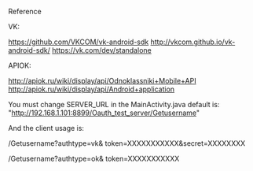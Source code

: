 Reference

VK:

https://github.com/VKCOM/vk-android-sdk
http://vkcom.github.io/vk-android-sdk/
https://vk.com/dev/standalone

APIOK:

http://apiok.ru/wiki/display/api/Odnoklassniki+Mobile+API
http://apiok.ru/wiki/display/api/Android+application

You must change SERVER_URL in the MainActivity.java
default is:
"http://192.168.1.101:8899/Oauth_test_server/Getusername"

And the client usage is:

/Getusername?authtype=vk&
token=XXXXXXXXXXX&secret=XXXXXXXX

/Getusername?authtype=ok&
token=XXXXXXXXXXX
